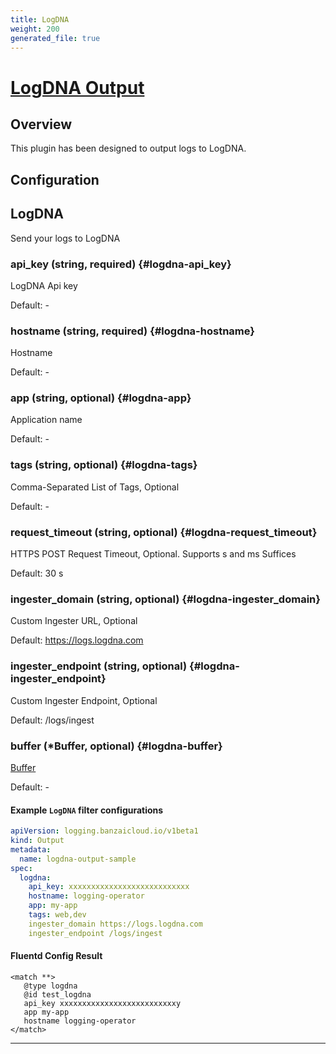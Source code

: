 ```yaml
---
title: LogDNA
weight: 200
generated_file: true
---
```


# [LogDNA Output](https://github.com/logdna/fluent-plugin-logdna)
## Overview
 This plugin has been designed to output logs to LogDNA.

## Configuration
## LogDNA

Send your logs to LogDNA

### api_key (string, required) {#logdna-api_key}

LogDNA Api key 

Default: -

### hostname (string, required) {#logdna-hostname}

Hostname 

Default: -

### app (string, optional) {#logdna-app}

Application name 

Default: -

### tags (string, optional) {#logdna-tags}

Comma-Separated List of Tags, Optional 

Default: -

### request_timeout (string, optional) {#logdna-request_timeout}

HTTPS POST Request Timeout, Optional. Supports s and ms Suffices  

Default:  30 s

### ingester_domain (string, optional) {#logdna-ingester_domain}

Custom Ingester URL, Optional  

Default:  https://logs.logdna.com

### ingester_endpoint (string, optional) {#logdna-ingester_endpoint}

Custom Ingester Endpoint, Optional  

Default:  /logs/ingest

### buffer (*Buffer, optional) {#logdna-buffer}

[Buffer](../buffer/) 

Default: -


 #### Example `LogDNA` filter configurations
 ```yaml
 apiVersion: logging.banzaicloud.io/v1beta1
 kind: Output
 metadata:
   name: logdna-output-sample
 spec:
   logdna:
     api_key: xxxxxxxxxxxxxxxxxxxxxxxxxxx
     hostname: logging-operator
     app: my-app
     tags: web,dev
     ingester_domain https://logs.logdna.com
     ingester_endpoint /logs/ingest
 ```

 #### Fluentd Config Result
 ```
<match **>
	@type logdna
	@id test_logdna
	api_key xxxxxxxxxxxxxxxxxxxxxxxxxxy
	app my-app
	hostname logging-operator
</match>
 ```

---
